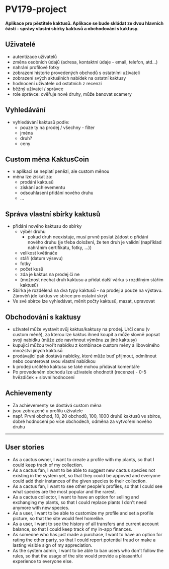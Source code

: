 # PV179-project

**Aplikace pro pěstitele kaktusů. Aplikace se bude skládat ze dvou hlavních částí – správy vlastní sbírky kaktusů a obchodování s kaktusy.**

## Uživatelé
- autentizace uživatelů
- změna osobních údajů (adresa, kontaktní údaje - email, telefon, atd…)
- nahrání profilové fotky
- zobrazení historie provedených obchodů s ostatními uživateli
- zobrazení svých aktuálních nabídek na ostatní kaktusy
- hodnocení uživatele od ostatních z recenzí
- běžný uživatel / správce
- role správce: ověřuje nové druhy, může banovat scamery

## Vyhledávání
- vyhledávání kaktusů podle:
    - pouze ty na prodej / všechny - filter
    - jména
    - druh?
    - ceny

## Custom měna KaktusCoin
- v aplikaci se neplatí penězi, ale custom měnou
- měna lze získat za:
    - prodání kaktusů
    - získání achievementu
    - odsouhlasení přidání nového druhu
    - …
## Správa vlastní sbírky kaktusů
- přidání nového kaktusu do sbírky 
    - výběr druhu 
        - pokud druh neexistuje, musí prvně poslat žádost o přidání nového druhu (je třeba doložení, že ten druh je validní (například nahráním certifikátu, fotky, …))
    - velikost květináče
    - stáří (datum výsevu)
    - fotky
    - počet kusů
    - zda je kaktus na prodej či ne
    - (možnost nechat druh kaktusu a přidat další várku s rozdílným stářím kaktusů)
- Sbírka je rozdělená na dva typy kaktusů - na prodej a pouze na výstavu. Zárověň jde kaktus ve sbírce pro ostatní skrýt
- Ve své sbírce lze vyhledávat, měnit počty kaktusů, mazat, upravovat


## Obchodování s kaktusy
- uživatel může vystavit svůj kaktus/kaktusy na prodej. Určí cenu (v custom měně), za kterou lze kaktus ihned koupit a může slovně popsat svoji nabídku (může zde navrhnout výměnu za jiné kaktusy)
- kupující můžou tvořit nabídku z kombinace custom měny a libovolného množství jiných kaktusů
- prodávající pak dostává nabídky, které může buď přijmout, odmítnout nebo counterovat svou vlastní nabídkou
- k prodeji určitého kaktusu se také mohou přidávat komentáře
- Po provedeném obchodu lze uživatele ohodnotit (recenze) - 0-5 hvězdiček + slovní hodnocení


## Achievementy
- Za achievementy se dostává custom měna
- jsou zobrazené u profilu uživatele
- např. První obchod, 10, 20 obchodů, 100, 1000 druhů kaktusů ve sbírce, dobré hodnocení po více obchodech, odměna za vytvoření nového druhu

---

## User stories
- As a cactus owner, I want to create a profile with my plants, so that I could keep track of my collection.
- As a cactus fan, I want to be able to suggest new cactus species not existing in the system yet, so that they could be appoved and everyone could add their instances of the given species to their collection.
- As a cactus fan, I want to see other people's profiles, so that I could see what species are the most popular and the rarest.
- As a cactus collector, I want to have an option for selling and exchanging my plants, so that I could replace plants I don't need anymore with new species.
- As a user, I want to be able to customize my profile and set a profile picture, so that the site would feel homelike.
- As a user, I want to see the history of all transfers and current account balance, so that I could keep track of my in-app finances.
- As someone who has just made a purchase, I want to have an option for rating the other party, so that I could report potential fraud or make a lasting visible sign of my appreciation.
- As the system admin, I want to be able to ban users who don't follow the rules, so that the usage of the site would provide a pleasantful experience to everyone else.